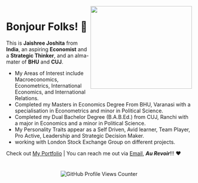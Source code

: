 <img align="right" width="275" height="225" src="https://github.com/JaishreeJoshita/JaishreeJoshita/blob/0239f95ed26c53fd7d401736229d555e5c2e76bc/working%20gif.gif">

# Bonjour Folks! 👋
This is **Jaishree Joshita** from **India**, an aspiring **Economist** and a **Strategic Thinker**, and an alma-mater of **BHU** and **CUJ**.
- My Areas of Interest include Macroeconomics, Econometrics, International Economics, and International Relations.
- Completed my Masters in Economics Degree From BHU, Varanasi with a specialisation in Econometrics and minor in Political Science.
- Completed my Dual Bachelor Degree (B.A.B.Ed.) from CUJ, Ranchi with a major in Economics and a minor in Political Science.
- My Personality Traits appear as a Self Driven, Avid learner, Team Player, Pro Active, Leadership and Strategic Decision Maker.
- working with London Stock Exchange Group on different projects.

Check out [My Portfolio](https://jaishreejoshita.github.io) | You can reach me out via [Email](jaishreejoshita@gmail.com), ***Au Revoir***!!! ❤️

#
<p align = "center" dir="auto">
<img src="https://komarev.com/ghpvc/?username=jaishreejoshita&color=ff69b4" alt="GitHub Profile Views Counter">
</p
  






                                          
 

